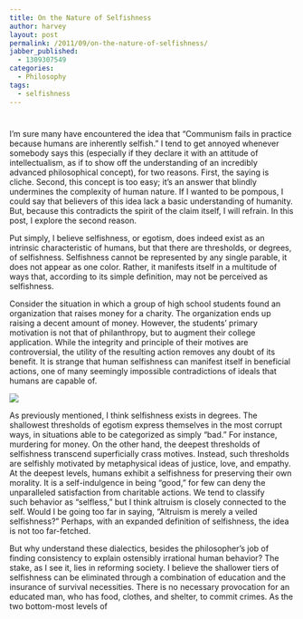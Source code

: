 ```yaml
---
title: On the Nature of Selfishness
author: harvey
layout: post
permalink: /2011/09/on-the-nature-of-selfishness/
jabber_published:
  - 1309307549
categories:
  - Philosophy
tags:
  - selfishness
---
```

# 

I’m sure many have encountered the idea that “Communism fails in practice because humans are inherently selfish.” I tend to get annoyed whenever somebody says this (especially if they declare it with an attitude of intellectualism, as if to show off the understanding of an incredibly advanced philosophical concept), for two reasons. First, the saying is cliche. Second, this concept is too easy; it’s an answer that blindly undermines the complexity of human nature. If I wanted to be pompous, I could say that believers of this idea lack a basic understanding of humanity. But, because this contradicts the spirit of the claim itself, I will refrain. In this post, I explore the second reason.

Put simply, I believe selfishness, or egotism, does indeed exist as an intrinsic characteristic of humans, but that there are thresholds, or degrees, of selfishness. Selfishness cannot be represented by any single parable, it does not appear as one color. Rather, it manifests itself in a multitude of ways that, according to its simple definition, may not be perceived as selfishness.

Consider the situation in which a group of high school students found an organization that raises money for a charity. The organization ends up raising a decent amount of money. However, the students’ primary motivation is not that of philanthropy, but to augment their college application. While the integrity and principle of their motives are controversial, the utility of the resulting action removes any doubt of its benefit. It is strange that human selfishness can manifest itself in beneficial actions, one of many seemingly impossible contradictions of ideals that humans are capable of.

![][1]

 [1]: http://www.google.com/url?source=imgres&ct=img&q=http://www.corrupt.org/drupal/files/images/help.jpg&sa=X&ei=unAKTrrDDoLw0gGgpuR6&ved=0CAQQ8wc4IQ&usg=AFQjCNGVv2b2PlsZU4Z9XvsfsSz2ETh5PA

As previously mentioned, I think selfishness exists in degrees. The shallowest thresholds of egotism express themselves in the most corrupt ways, in situations able to be categorized as simply “bad.” For instance, murdering for money. On the other hand, the deepest thresholds of selfishness transcend superficially crass motives. Instead, such thresholds are selfishly motivated by metaphysical ideas of justice, love, and empathy. At the deepest levels, humans exhibit a selfishness for preserving their own morality. It is a self-indulgence in being “good,” for few can deny the unparalleled satisfaction from charitable actions. We tend to classify such behavior as “selfless,” but I think altruism is closely connected to the self. Would I be going too far in saying, “Altruism is merely a veiled selfishness?” Perhaps, with an expanded definition of selfishness, the idea is not too far-fetched.

But why understand these dialectics, besides the philosopher’s job of finding consistency to explain ostensibly irrational human behavior? The stake, as I see it, lies in reforming society. I believe the shallower tiers of selfishness can be eliminated through a combination of education and the insurance of survival necessities. There is no necessary provocation for an educated man, who has food, clothes, and shelter, to commit crimes. As the two bottom-most levels of 